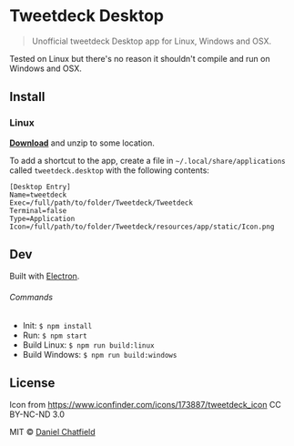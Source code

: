 # Tweetdeck Desktop

> Unofficial tweetdeck Desktop app for Linux, Windows and OSX.

Tested on Linux but there's no reason it shouldn't compile and run on Windows and OSX.

## Install

### Linux

[**Download**](https://github.com/mikebell/tweetdeck-desktop/releases/latest) and unzip to some location.

To add a shortcut to the app, create a file in `~/.local/share/applications` called `tweetdeck.desktop` with the following contents:

```
[Desktop Entry]
Name=tweetdeck
Exec=/full/path/to/folder/Tweetdeck/Tweetdeck
Terminal=false
Type=Application
Icon=/full/path/to/folder/Tweetdeck/resources/app/static/Icon.png
```

## Dev

Built with [Electron](http://electron.atom.io).

###### Commands

- Init: `$ npm install`
- Run: `$ npm start`
- Build Linux: `$ npm run build:linux`
- Build Windows: `$ npm run build:windows`

## License

Icon from https://www.iconfinder.com/icons/173887/tweetdeck_icon CC BY-NC-ND 3.0

MIT © [Daniel Chatfield](http://danielchatfield.com)
